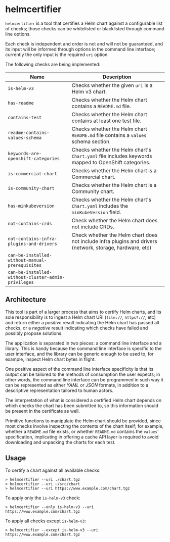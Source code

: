 # helmcertifier

`helmcertifier` is a tool that certifies a Helm chart against a configurable list of checks; those checks can be
whitelisted or blacklisted through command line options.

Each check is independent and order is not and will not be guaranteed, and its input will be informed through options in
the command line interface; currently the only input is the required `uri` option.

The following checks are being implemented:

| Name | Description
|---|---
| `is-helm-v3` | Checks whether the given `uri` is a Helm v3 chart.
| `has-readme` | Checks whether the Helm chart contains a `README.md` file.
| `contains-test` | Checks whether the Helm chart contains at least one test file.
| `readme-contains-values-schema` | Checks whether the Helm chart `README.md` file contains a `values` schema section.
| `keywords-are-openshift-categories` | Checks whether the Helm chart's `Chart.yaml` file includes keywords mapped to OpenShift categories.
| `is-commercial-chart` | Checks whether the Helm chart is a Commercial chart.
| `is-community-chart` | Checks whether the Helm chart is a Community chart.
| `has-minkubeversion` | Checks whether the Helm chart's `Chart.yaml` includes the `minKubeVersion` field. 
| `not-contains-crds` | Check whether the Helm chart does not include CRDs.
| `not-contains-infra-plugins-and-drivers` | Check whether the Helm chart does not include infra plugins and drivers (network, storage, hardware, etc)
| `can-be-installed-without-manual-prerequisites` |
| `can-be-installed-without-cluster-admin-privileges` |

## Architecture

This tool is part of a larger process that aims to certify Helm charts, and its sole responsibility is to ingest a Helm
chart URI (`file://`, `https?://`, etc)
and return either a *positive* result indicating the Helm chart has passed all checks, or a *negative* result indicating
which checks have failed and possibly propose solutions.

The application is separated in two pieces: a command line interface and a library. This is handy because the command
line interface is specific to the user interface, and the library can be generic enough to be used to, for example,
inspect Helm chart bytes in flight.

One positive aspect of the command line interface specificity is that its output can be tailored to the methods of
consumption the user expects; in other words, the command line interface can be programmed in such way it can be
represented as either *YAML* or *JSON* formats, in addition to a descriptive representation tailored to human actors.

The interpretation of what is considered a certified Helm chart depends on which checks the chart has been submitted to,
so this information should be present in the certificate as well.

Primitive functions to manipulate the Helm chart should be provided, since most checks involve inspecting the contents
of the chart itself; for example, whether a `README.md` file exists, or whether `README.md` contains the `values`'
specification, implicating in offering a cache API layer is required to avoid downloading and unpacking the charts for
each test.

## Usage

To certify a chart against all available checks:

```text
> helmcertifier --uri ./chart.tgz
> helmcertifier --uri ~/src/chart
> helmcertifier --uri https://www.example.com/chart.tgz
```

To apply only the `is-helm-v3` check:

```text
> helmcertifier --only is-helm-v3 --uri https://www.example.com/chart.tgz
```

To apply all checks except `is-helm-v3`:

```text
> helmcertifier --except is-helm-v3 --uri https://www.example.com/chart.tgz
```
